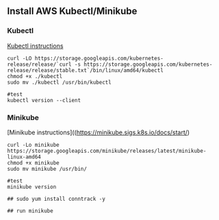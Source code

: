 ## Install AWS Kubectl/Minikube

### Kubectl
[Kubectl instructions](https://kubernetes.io/docs/tasks/tools/install-kubectl/)
```
curl -LO https://storage.googleapis.com/kubernetes-release/release/`curl -s https://storage.googleapis.com/kubernetes-release/release/stable.txt`/bin/linux/amd64/kubectl
chmod +x ./kubectl
sudo mv ./kubectl /usr/bin/kubectl

#test
kubectl version --client
```

### Minikube
[Minikube instructions]((https://minikube.sigs.k8s.io/docs/start/)
```
curl -Lo minikube https://storage.googleapis.com/minikube/releases/latest/minikube-linux-amd64
chmod +x minikube
sudo mv minikube /usr/bin/

#test
minikube version

## sudo yum install conntrack -y

## run minikube
```


